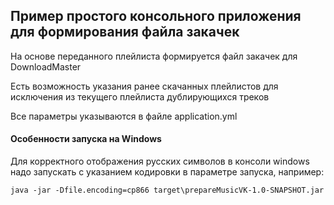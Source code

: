 ## Пример простого консольного приложения для формирования файла закачек

На основе переданного плейлиста формируется файл закачек для DownloadMaster

Есть возможность указания ранее скачанных плейлистов для исключения из текущего плейлиста дублирующихся треков 

Все параметры указываются в файле application.yml

#### Особенности запуска на Windows

Для корректного отображения русских символов в консоли windows надо запускать с указанием кодировки в параметре запуска, например:

```
java -jar -Dfile.encoding=cp866 target\prepareMusicVK-1.0-SNAPSHOT.jar
```
